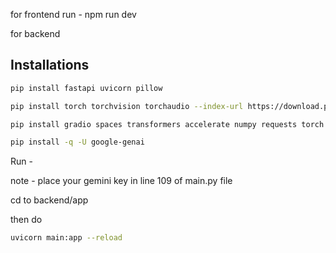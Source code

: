 for frontend 
run  -  npm run dev

for backend 

## Installations 

```bash 
pip install fastapi uvicorn pillow 

pip install torch torchvision torchaudio --index-url https://download.pytorch.org/whl/cpu

pip install gradio spaces transformers accelerate numpy requests torch torchvision qwen-vl-utils av ipython reportlab fpdf python-docx pillow huggingface_hub

pip install -q -U google-genai
```


Run - 

note - place your gemini key in line 109 of main.py file

cd to backend/app

then do 

```bash
uvicorn main:app --reload
```
